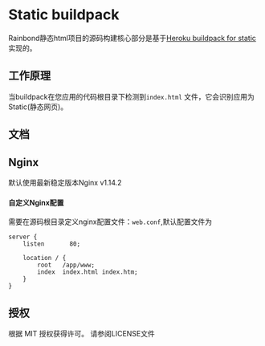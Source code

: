 Static  buildpack
========================

Rainbond静态html项目的源码构建核心部分是基于[Heroku buildpack for static ](https://github.com/heroku/heroku-buildpack-static)实现的。

工作原理
-------

当buildpack在您应用的代码根目录下检测到`index.html` 文件，它会识别应用为Static(静态网页)。

文档
-------

## Nginx

默认使用最新稳定版本Nginx v1.14.2

#### 自定义Nginx配置

需要在源码根目录定义nginx配置文件：`web.conf`,默认配置文件为

```
server {
    listen       80;
    
    location / {
        root   /app/www;
        index  index.html index.htm;
    }
}
```



## 授权

根据 MIT 授权获得许可。 请参阅LICENSE文件
